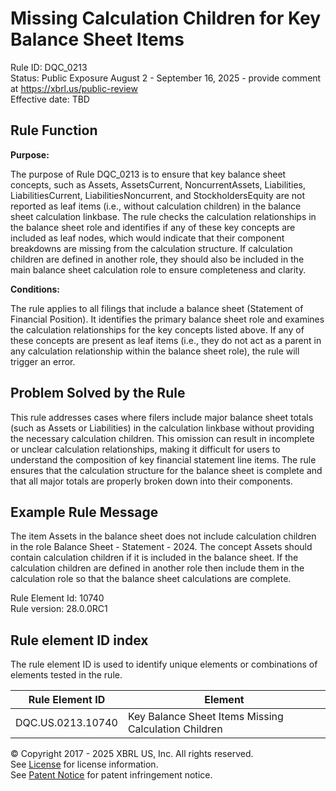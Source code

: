 # Missing Calculation Children for Key Balance Sheet Items  
Rule ID: DQC_0213  
Status: Public Exposure August 2 - September 16, 2025 - provide comment at https://xbrl.us/public-review    
Effective date: TBD

## Rule Function

**Purpose:**

The purpose of Rule DQC_0213 is to ensure that key balance sheet concepts, such as Assets, AssetsCurrent, NoncurrentAssets, Liabilities, LiabilitiesCurrent, LiabilitiesNoncurrent, and StockholdersEquity are not reported as leaf items (i.e., without calculation children) in the balance sheet calculation linkbase. The rule checks the calculation relationships in the balance sheet role and identifies if any of these key concepts are included as leaf nodes, which would indicate that their component breakdowns are missing from the calculation structure. If calculation children are defined in another role, they should also be included in the main balance sheet calculation role to ensure completeness and clarity.

**Conditions:**

The rule applies to all filings that include a balance sheet (Statement of Financial Position). It identifies the primary balance sheet role and examines the calculation relationships for the key concepts listed above. If any of these concepts are present as leaf items (i.e., they do not act as a parent in any calculation relationship within the balance sheet role), the rule will trigger an error.

## Problem Solved by the Rule

This rule addresses cases where filers include major balance sheet totals (such as Assets or Liabilities) in the calculation linkbase without providing the necessary calculation children. This omission can result in incomplete or unclear calculation relationships, making it difficult for users to understand the composition of key financial statement line items. The rule ensures that the calculation structure for the balance sheet is complete and that all major totals are properly broken down into their components.

## Example Rule Message

The item Assets in the balance sheet does not include calculation children in the role Balance Sheet - Statement - 2024. The concept Assets should contain calculation children if it is included in the balance sheet. If the calculation children are defined in another role then include them in the calculation role so that the balance sheet calculations are complete.

Rule Element Id: 10740  
Rule version: 28.0.0RC1

## Rule element ID index  
The rule element ID is used to identify unique elements or combinations of elements tested in the rule.

|Rule Element ID|Element|
|--- |--- |
| DQC.US.0213.10740 | Key Balance Sheet Items Missing Calculation Children |

© Copyright 2017 - 2025 XBRL US, Inc. All rights reserved.  
See [License](https://xbrl.us/dqc-license) for license information.  
See [Patent Notice](https://xbrl.us/dqc-patent) for patent infringement notice.